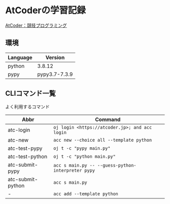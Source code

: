 # AtCoderの学習記録

[AtCoder：競技プログラミング](https://atcoder.jp/)

## 環境

| Language | Version       |
| -------- | ------------- |
| python   | 3.8.12        |
| pypy     | pypy3.7-7.3.9 |

## CLIコマンド一覧

よく利用するコマンド

| Abbr              | Command                                            |
| ----------------- | -------------------------------------------------- |
| atc-login         | `oj login <https://atcoder.jp>; and acc login`     |
| atc-new           | `acc new --choice all --template python`           |
| atc-test-pypy     | `oj t -c "pypy main.py"`                           |
| atc-test-python   | `oj t -c "python main.py"`                         |
| atc-submit-pypy   | `acc s main.py -- --guess-python-interpreter pypy` |
| atc-submit-python | `acc s main.py`                                    |
| -                 | `acc add --template python`                        |
